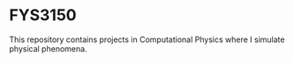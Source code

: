 # FYS3150
This repository contains projects in Computational Physics where I simulate physical phenomena.
